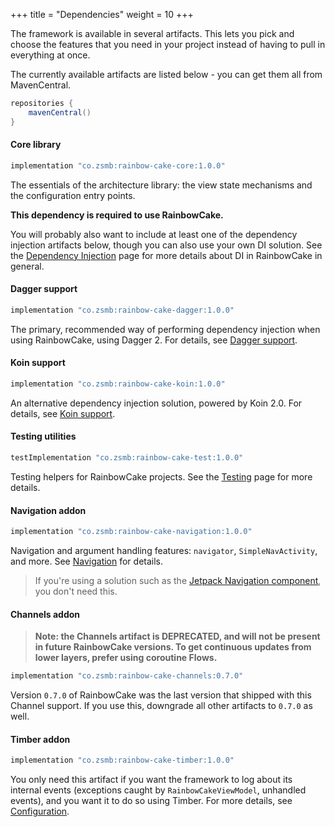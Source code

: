 +++
title = "Dependencies"
weight = 10
+++

The framework is available in several artifacts. This lets you pick and choose the features that you need in your project instead of having to pull in everything at once.

The currently available artifacts are listed below - you can get them all from MavenCentral.

```groovy
repositories {
    mavenCentral()
}
```

#### Core library

```groovy
implementation "co.zsmb:rainbow-cake-core:1.0.0"
```

The essentials of the architecture library: the view state mechanisms and the configuration entry points.

**This dependency is required to use RainbowCake.**

You will probably also want to include at least one of the dependency injection artifacts below, though you can also use your own DI solution. See the [Dependency Injection](/features/dependency-injection/) page for more details about DI in RainbowCake in general.

#### Dagger support

```groovy
implementation "co.zsmb:rainbow-cake-dagger:1.0.0"
```

The primary, recommended way of performing dependency injection when using RainbowCake, using Dagger 2. For details, see [Dagger support](/features/dagger-support/).

#### Koin support

```groovy
implementation "co.zsmb:rainbow-cake-koin:1.0.0"
```

An alternative dependency injection solution, powered by Koin 2.0. For details, see [Koin support](/features/koin-support/).

#### Testing utilities

```groovy
testImplementation "co.zsmb:rainbow-cake-test:1.0.0"
```

Testing helpers for RainbowCake projects. See the [Testing](/features/testing/) page for more details.

#### Navigation addon

```groovy
implementation "co.zsmb:rainbow-cake-navigation:1.0.0"
```

Navigation and argument handling features: `navigator`, `SimpleNavActivity`, and more. See [Navigation](/features/navigation/) for details.

>If you're using a solution such as the [Jetpack Navigation component](https://developer.android.com/guide/navigation/navigation-getting-started), you don't need this.

#### Channels addon

>**Note: the Channels artifact is DEPRECATED, and will not be present in future RainbowCake versions. To get continuous updates from lower layers, prefer using coroutine Flows.**

```groovy
implementation "co.zsmb:rainbow-cake-channels:0.7.0"
```

Version `0.7.0` of RainbowCake was the last version that shipped with this Channel support. If you use this, downgrade all other artifacts to `0.7.0` as well.

#### Timber addon

```groovy
implementation "co.zsmb:rainbow-cake-timber:1.0.0"
```

You only need this artifact if you want the framework to log about its internal events (exceptions caught by `RainbowCakeViewModel`, unhandled events), and you want it to do so using Timber. For more details, see [Configuration](/features/configuration/).

